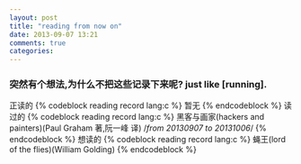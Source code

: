 ```yaml
---
layout: post
title: "reading from now on"
date: 2013-09-07 13:21
comments: true
categories: 
---
```

### 突然有个想法,为什么不把这些记录下来呢? just like [running]. ###
正读的
{% codeblock reading record lang:c %}
暂无
{% endcodeblock %}
读过的
{% codeblock reading record lang:c %}
黑客与画家(hackers and painters)(Paul Graham 著,阮一峰 译)				/*from 20130907 to 20131006*/
{% endcodeblock %}
想读的
{% codeblock reading record lang:c %}
蝇王(lord of the flies)(William Golding)
{% endcodeblock %}